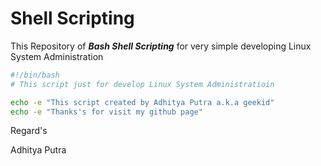 # **Shell Scripting**
This Repository of ***Bash Shell Scripting*** for very simple developing Linux System Administration
````bash
#!/bin/bash
# This script just for develop Linux System Administratioin

echo -e "This script created by Adhitya Putra a.k.a geekid"
echo -e "Thanks's for visit my github page"
````

Regard's

Adhitya Putra
